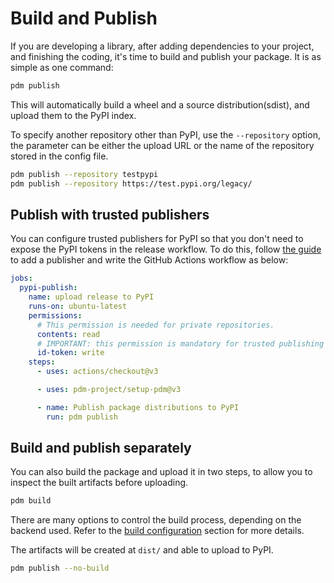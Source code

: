 # Build and Publish

If you are developing a library, after adding dependencies to your project, and finishing the coding, it's time to build and publish your package. It is as simple as one command:

```bash
pdm publish
```

This will automatically build a wheel and a source distribution(sdist), and upload them to the PyPI index.

To specify another repository other than PyPI, use the `--repository` option, the parameter can be either the upload URL or the name of the repository stored in the config file.

```bash
pdm publish --repository testpypi
pdm publish --repository https://test.pypi.org/legacy/
```

## Publish with trusted publishers

You can configure trusted publishers for PyPI so that you don't need to expose the PyPI tokens in the release workflow. To do this, follow
[the guide](https://docs.pypi.org/trusted-publishers/adding-a-publisher/) to add a publisher and write the GitHub Actions workflow as below:

```yaml
jobs:
  pypi-publish:
    name: upload release to PyPI
    runs-on: ubuntu-latest
    permissions:
      # This permission is needed for private repositories.
      contents: read
      # IMPORTANT: this permission is mandatory for trusted publishing
      id-token: write
    steps:
      - uses: actions/checkout@v3

      - uses: pdm-project/setup-pdm@v3

      - name: Publish package distributions to PyPI
        run: pdm publish
```

## Build and publish separately

You can also build the package and upload it in two steps, to allow you to inspect the built artifacts before uploading.

```bash
pdm build
```

There are many options to control the build process, depending on the backend used. Refer to the [build configuration](../reference/build.md) section for more details.

The artifacts will be created at `dist/` and able to upload to PyPI.

```bash
pdm publish --no-build
```
